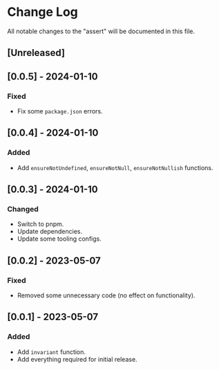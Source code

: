 # Change Log

All notable changes to the "assert" will be documented in this file.

## [Unreleased]

## [0.0.5] - 2024-01-10

### Fixed

- Fix some `package.json` errors.

## [0.0.4] - 2024-01-10

### Added

- Add `ensureNotUndefined`, `ensureNotNull`, `ensureNotNullish` functions.

## [0.0.3] - 2024-01-10

### Changed

- Switch to pnpm.
- Update dependencies.
- Update some tooling configs.

## [0.0.2] - 2023-05-07

### Fixed

- Removed some unnecessary code (no effect on functionality).

## [0.0.1] - 2023-05-07

### Added

- Add `invariant` function.
- Add everything required for initial release.

<!--
See: https://common-changelog.org/

## [0.0.1] - 2023-01-01

### Changed

### Added

### Removed

### Fixed
-->
